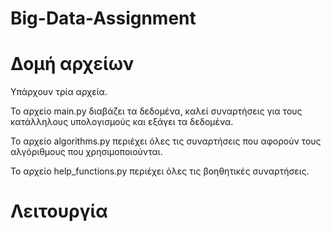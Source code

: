 # Big-Data-Assignment

# Δομή αρχείων
Υπάρχουν τρία αρχεία. 

Το αρχείο main.py διαβάζει τα δεδομένα, καλεί συναρτήσεις για τους κατάλληλους υπολογισμούς και εξάγει τα δεδομένα.

Το αρχείο algorithms.py περιέχει όλες τις συναρτήσεις που αφορούν τους αλγόριθμους που χρησιμοποιούνται.

Το αρχείο help_functions.py περιέχει όλες τις βοηθητικές συναρτήσεις.

# Λειτουργία
